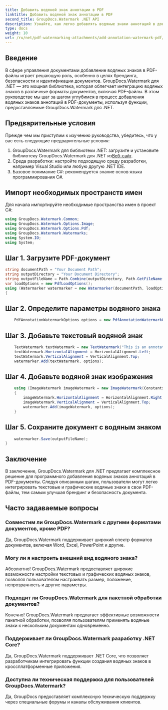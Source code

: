 ```yaml
---
title: Добавить водяной знак аннотации в PDF
linktitle: Добавить водяной знак аннотации в PDF
second_title: GroupDocs.Watermark .NET API
description: Узнайте, как легко добавлять водяные знаки аннотаций в документы PDF с помощью GroupDocs.Watermark для .NET. С легкостью повышайте брендинг и безопасность документов.
type: docs
weight: 10
url: /ru/net/pdf-watermarking-attachments/add-annotation-watermark-pdf/
---
```

## Введение
В сфере управления документами добавление водяных знаков в PDF-файлы играет решающую роль, особенно в целях брендинга, безопасности и идентификации документов. GroupDocs.Watermark для .NET — это мощная библиотека, которая облегчает интеграцию водяных знаков в различные форматы документов, включая PDF-файлы. В этом руководстве мы шаг за шагом углубимся в процесс добавления водяных знаков аннотаций в PDF-документы, используя функции, предоставляемые GroupDocs.Watermark для .NET.
## Предварительные условия
Прежде чем мы приступим к изучению руководства, убедитесь, что у вас есть следующие предварительные условия:
1.  GroupDocs.Watermark для библиотеки .NET: загрузите и установите библиотеку GroupDocs.Watermark для .NET из[Веб-сайт](https://releases.groupdocs.com/Watermark/net/).
2. Среда разработки: настройте подходящую среду разработки, например Visual Studio или любую другую .NET IDE.
3. Базовое понимание C#: рекомендуется знание основ языка программирования C#.

## Импорт необходимых пространств имен
Для начала импортируйте необходимые пространства имен в проект C#:
```csharp
using GroupDocs.Watermark.Common;
using GroupDocs.Watermark.Options.Image;
using GroupDocs.Watermark.Options.Pdf;
using GroupDocs.Watermark.Watermarks;
using System.IO;
using System;
```
## Шаг 1. Загрузите PDF-документ
```csharp
string documentPath = "Your Document Path";
string outputDirectory = "Your Document Directory";
string outputFileName = Path.Combine(outputDirectory, Path.GetFileName(documentPath));
var loadOptions = new PdfLoadOptions();
using (Watermarker watermarker = new Watermarker(documentPath, loadOptions))
{
```
## Шаг 2. Определите параметры водяного знака
```csharp
	PdfAnnotationWatermarkOptions options = new PdfAnnotationWatermarkOptions();
```
## Шаг 3. Добавьте текстовый водяной знак
```csharp
	TextWatermark textWatermark = new TextWatermark("This is an annotation watermark", new Font("Arial", 8));
	textWatermark.HorizontalAlignment = HorizontalAlignment.Left;
	textWatermark.VerticalAlignment = VerticalAlignment.Top;
	watermarker.Add(textWatermark, options);
```
## Шаг 4. Добавьте водяной знак изображения
```csharp
	using (ImageWatermark imageWatermark = new ImageWatermark(Constants.ProtectJpg))
	{
		imageWatermark.HorizontalAlignment = HorizontalAlignment.Right;
		imageWatermark.VerticalAlignment = VerticalAlignment.Top;
		watermarker.Add(imageWatermark, options);
	}
```
## Шаг 5. Сохраните документ с водяным знаком
```csharp
	watermarker.Save(outputFileName);
}
```

## Заключение
В заключение, GroupDocs.Watermark для .NET предлагает комплексное решение для программного добавления водяных знаков аннотаций в PDF-документы. Следуя описанным шагам, пользователи могут легко интегрировать текстовые и графические водяные знаки в свои PDF-файлы, тем самым улучшая брендинг и безопасность документа.
## Часто задаваемые вопросы
### Совместим ли GroupDocs.Watermark с другими форматами документов, кроме PDF?
Да, GroupDocs.Watermark поддерживает широкий спектр форматов документов, включая Word, Excel, PowerPoint и другие.
### Могу ли я настроить внешний вид водяного знака?
Абсолютно! GroupDocs.Watermark предоставляет широкие возможности настройки текстовых и графических водяных знаков, позволяя пользователям настраивать размер, положение, непрозрачность и другие параметры.
### Подходит ли GroupDocs.Watermark для пакетной обработки документов?
Конечно! GroupDocs.Watermark предлагает эффективные возможности пакетной обработки, позволяя пользователям применять водяные знаки к нескольким документам одновременно.
### Поддерживает ли GroupDocs.Watermark разработку .NET Core?
Да, GroupDocs.Watermark поддерживает .NET Core, что позволяет разработчикам интегрировать функции создания водяных знаков в кроссплатформенные приложения.
### Доступна ли техническая поддержка для пользователей GroupDocs.Watermark?
Да, GroupDocs предоставляет комплексную техническую поддержку через специальные форумы и каналы обслуживания клиентов.